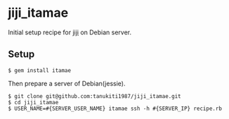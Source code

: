 # jiji_itamae

Initial setup recipe for [jiji](http://jiji2.unageanu.net/install/020300_install_server_to_docker.html) on Debian server.

## Setup

```
$ gem install itamae
```

Then prepare a server of Debian(jessie).

```
$ git clone git@github.com:tanukiti1987/jiji_itamae.git
$ cd jiji_itamae
$ USER_NAME=#{SERVER_USER_NAME} itamae ssh -h #{SERVER_IP} recipe.rb
```

